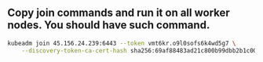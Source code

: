 ## Copy join commands and run it on all worker nodes. You should have such command.
```bash
kubeadm join 45.156.24.239:6443 --token vmt6kr.o9l0sofs6k4wd5g7 \
	--discovery-token-ca-cert-hash sha256:69af88483ad21c800b99dbb2b1c00092fe09d916d7ff7e70fabcc5e67c2bc1aa 
```